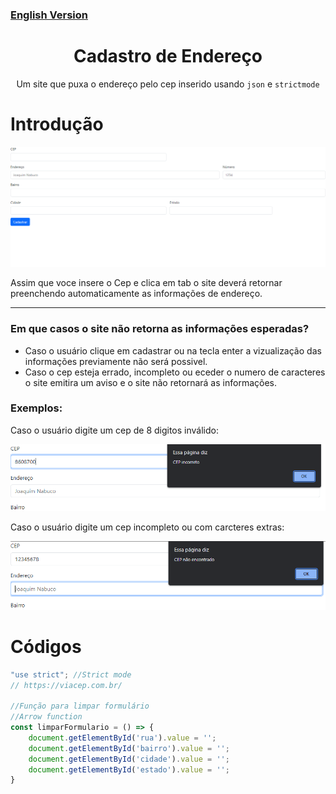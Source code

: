 ### [English Version]()

<h1 align="center">Cadastro de Endereço</h1>
<p align="center">Um site que puxa o endereço pelo cep inserido usando <code>json</code> e <code>strictmode</code></p>

# Introdução
![](img/projetocadendereco.png)

Assim que voce insere o Cep e clica em tab o site deverá retornar preenchendo automaticamente as informações de endereço.

___

<h3>Em que casos o site não retorna as informações esperadas?</h3>

* Caso o usuário clique em cadastrar ou na tecla enter a vizualização das informações previamente não será possivel.
* Caso o cep esteja errado, incompleto ou eceder o numero de caracteres o site emitira um aviso e o site não retornará as informações.
  
<h3>Exemplos:</h3>
<p>Caso o usuário digite um cep de 8 digitos inválido:</p>

![](img/exemplo.png)

<p>Caso o usuário digite um cep incompleto ou com carcteres extras:</p>

![](img/exemplo1.png)

# Códigos

```js
"use strict"; //Strict mode
// https://viacep.com.br/

//Função para limpar formulário
//Arrow function
const limparFormulario = () => {
    document.getElementById('rua').value = '';
    document.getElementById('bairro').value = '';
    document.getElementById('cidade').value = '';
    document.getElementById('estado').value = '';
}
```

